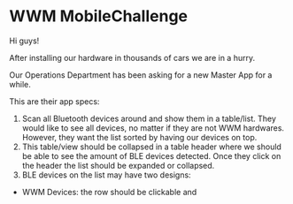 # WWM MobileChallenge

Hi guys!

After installing our hardware in thousands of cars we are in a hurry.

Our Operations Department has been asking for a new Master App for a while.

This are their app specs:

1. Scan all Bluetooth devices around and show them in a table/list. They would like to see all devices, no matter if they are not WWM hardwares. However, they want the list sorted by having our devices on top.
2. This table/view should be collapsed in a table header where we should be able to see the amount of BLE devices detected. Once they click on the header the list should be expanded or collapsed.
3. BLE devices on the list may have two designs:
- WWM Devices: the row should be clickable and

